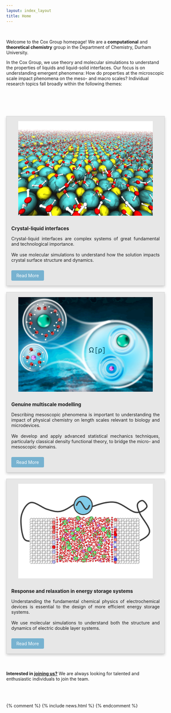 ```yaml
---
layout: index_layout
title: Home
---
```


<div style="height: 20px;"></div>

<p>
Welcome to the Cox Group homepage! We are a <b>computational</b> and <b>theoretical chemistry</b> group in the Department of Chemistry, Durham University.
</p>

<p>In the Cox Group, we use theory and molecular simulations to understand the properties of liquids and liquid-solid interfaces. Our focus is on understanding emergent phenomena: How do properties at the microscopic scale impact phenomena on the meso- and macro scales? Individual research topics fall broadly within the following themes:</p>

<div style="height: 40px;"></div>

<!-- ✅ Responsive Research Topics Section -->
<style>
  .research-grid {
    display: grid;
    grid-template-columns: repeat(auto-fit, minmax(300px, 1fr));
    gap: 20px;
    margin-top: 40px;
  }

  .research-card {
    border: 1px solid lightgrey;
    background-color: #e7e7e7;
    box-shadow: 0px 4px 8px rgba(0, 0, 0, 0.2);
    padding: 15px;
    display: flex;
    flex-direction: column;
    justify-content: space-between;
    transition: transform 0.2s ease, box-shadow 0.2s ease;
  }

  .research-card:hover {
    transform: translateY(-4px);
    box-shadow: 0px 8px 16px rgba(0, 0, 0, 0.25);
  }

  .research-card img {
    width: 100%;
    height: auto;
    max-height: 300px;
    object-fit: contain;
    margin-bottom: 1em;
  }

  .research-card p {
    text-align: justify;
  }

  .research-card b {
    display: block;
    font-size: 1.1em;
    margin-bottom: 0.5em;
  }

  .research-card .button {
    align-self: start;
    margin-top: 10px;
    text-decoration: none;
    background-color: #77b2d0;
    color: #fff;
    padding: 8px 16px;
    border-radius: 4px;
    transition: background-color 0.2s ease;
  }

  .research-card .button:hover {
    background-color: #1f71a9;
  }

  @media (max-width: 600px) {
    .research-grid {
      gap: 30px;
    }
  }
</style>

<div class="research-grid">
  <div class="research-card">
    <div>
      <img src="/research/crystal-surfaces-aspect.png" alt="Crystal-liquid interfaces" />
      <p><b>Crystal-liquid interfaces</b></p>
      <p>
        Crystal-liquid interfaces are complex systems of great fundamental and technological importance.<br><br>
        We use molecular simulations to understand how the solution impacts crystal surface structure and dynamics.
      </p>
    </div>
    <a href="/research/crystal-liquid-interfaces" class="button">Read More</a>
  </div>

  <div class="research-card">
    <div>
      <img src="/research/cdft_TOC.png" alt="Genuine multiscale modelling" />
      <p><b>Genuine multiscale modelling</b></p>
      <p>
        Describing mesoscopic phenomena is important to understanding the impact of physical chemistry on length scales
        relevant to biology and microdevices.<br><br>
        We develop and apply advanced statistical mechanics techniques, particularly classical density functional theory,
        to bridge the micro- and mesoscopic domains.
      </p>
    </div>
    <a href="/research/genuine-multiscale-modelling" class="button">Read More</a>
  </div>

  <div class="research-card">
    <div>
      <img src="/research/energy-storage-whitespace.png" alt="Response and relaxation in energy storage systems" />
      <p><b>Response and relaxation in energy storage systems</b></p>
      <p>
        Understanding the fundamental chemical physics of electrochemical devices is essential to the design of more
        efficient energy storage systems.<br><br>
        We use molecular simulations to understand both the structure and dynamics of electric double layer systems.
      </p>
    </div>
    <a href="/research/energy-storage-systems" class="button">Read More</a>
  </div>
</div>



<div style="height: 40px;"></div>
<p>
    <strong>Interested in <a href="/join">joining us?</a></strong> We are always looking for talented and enthusiastic individuals to join the team.
</p>


<div style="height: 40px;"></div>


{% comment %}
{% include news.html %}
{% endcomment %}